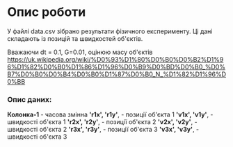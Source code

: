# Опис роботи

У файлі data.csv зібрано результати фізичного експерименту. Ці дані складають із позицій та швидкостей об'єктів.

Вважаючи dt = 0.1, G=0.01, оцінюю масу об'єктів
https://uk.wikipedia.org/wiki/%D0%93%D1%80%D0%B0%D0%B2%D1%96%D1%82%D0%B0%D1%86%D1%96%D0%B9%D0%BD%D0%B0_%D0%B7%D0%B0%D0%B4%D0%B0%D1%87%D0%B0_N_%D1%82%D1%96%D0%BB


### Опис даних:
**Колонка-1** - часова змінна
**'r1x', 'r1y'**, - позиції об'єкта 1 
**'v1x', 'v1y'**, - швидкості об'єкта 1
**'r2x', 'r2y'**, - позиції об'єкта 2 
**'v2x', 'v2y'**, - швидкості об'єкта 2
**'r3x', 'r3y'**, - позиції об'єкта 3 
**'v3x', 'v3y'**, - швидкості об'єкта 3